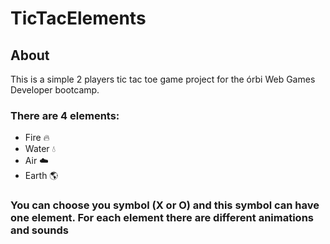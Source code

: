 # TicTacElements
## About
This is a simple 2 players tic tac toe game project for the órbi Web Games Developer bootcamp.
### There are 4 elements: 
- Fire :fire:
- Water :droplet:
- Air :cloud:
- Earth :earth_americas:
### You can choose you symbol (X or O) and this symbol can have one element. For each element there are different animations and sounds
